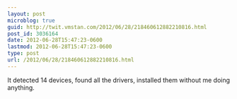 ```yaml
---
layout: post
microblog: true
guid: http://twit.vmstan.com/2012/06/28/218460612882210816.html
post_id: 3036164
date: 2012-06-28T15:47:23-0600
lastmod: 2012-06-28T15:47:23-0600
type: post
url: /2012/06/28/218460612882210816.html
---
```

It detected 14 devices, found all the drivers, installed them without me doing anything.
